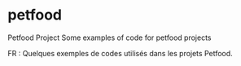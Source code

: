 # petfood
Petfood Project
Some examples of code for petfood projects

FR : Quelques exemples de codes utilisés dans les projets Petfood.
